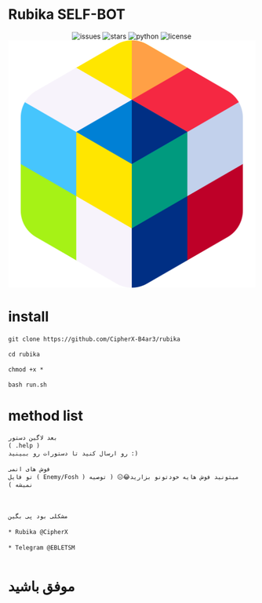 # Rubika SELF-BOT

<div align="center">

![issues](https://img.shields.io/github/issues/CipherX-B4ar3/rubika)
![stars](https://img.shields.io/github/stars/CipherX-B4ar3/rubika)
![python](https://img.shields.io/pypi/pyversions/3?color=black%20&label=PYTHON&logo=Python&logoColor=%233CB371)
![license](https://img.shields.io/github/license/CipherX-B4ar3/rubika)
![icon](https://github.com/CipherX-B4ar3/rubika/raw/main/icon.png)
</div>


# install 

```git clone https://github.com/CipherX-B4ar3/rubika```

```cd rubika```

```chmod +x *```

```bash run.sh```


# method list


```
بعد لاگین دستور 
( .help ) 
رو ارسال کنید تا دستورات رو ببینید :)

فوش های انمی 
تو فایل ( Enemy/Fosh ) میتونید فوش هایه خودتونو بزارید😂😐 ( توصیه نمیشه ) 



مشکلی بود پی بگین

* Rubika @CipherX

* Telegram @EBLETSM


```


# موفق باشید 




